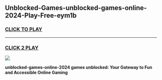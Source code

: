 
## Unblocked-Games-unblocked-games-online-2024-Play-Free-eym1b
<h3>
<a href="https://premium76.site?title=unblocked-games-online-2024&ref=18A">CLICK TO PLAY</a></h3>
<hr>

<h3>
<a href="https://premium76.site?title=unblocked-games-online-2024&ref=18A">CLICK 2 PLAY</a>
  
</h3>

<a href="https://premium76.site?title=unblocked-games-online-2024&ref=18A"><img src="https://clearcache.store/games.png"></a>


**unblocked-games-online-2024 games unblocked: Your Gateway to Fun and Accessible Online Gaming**
